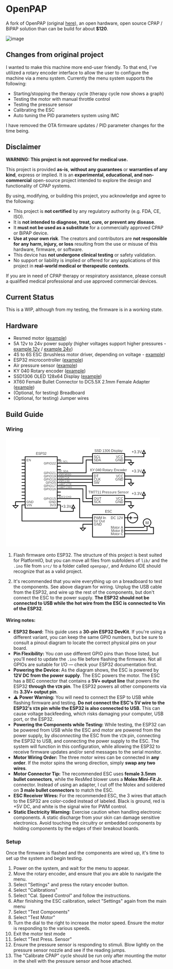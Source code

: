 # OpenPAP

A fork of OpenPAP (original [here](https://github.com/keredson/openpap)), an open hardware, open source CPAP / BiPAP solution than can be build for about **$120**.

![image](https://github.com/user-attachments/assets/87150fc5-7136-4654-b9ad-bc46e850a8fe)

## Changes from original project
I wanted to make this machine more end-user friendly. To that end, I've utilized a rotary encoder interface to allow the user to configure the machine via a menu system. Currently the menu system supports the following:
* Starting/stopping the therapy cycle (therapy cycle now shows a graph)
* Testing the motor with manual throttle control
* Testing the pressure sensor
* Calibrating the ESC
* Auto tuning the PID parameters system using IMC

I have removed the OTA firmware updates / PID parameter changes for the time being.

## Disclaimer

**WARNING: This project is not approved for medical use.**

This project is provided **as-is**, **without any guarantees** or **warranties of any kind**, express or implied. It is an **experimental, educational, and non-commercial** open-source project intended to explore the design and functionality of CPAP systems.

By using, modifying, or building this project, you acknowledge and agree to the following:

- This project is **not certified** by any regulatory authority (e.g. FDA, CE, ISO).
- It is **not intended to diagnose, treat, cure, or prevent any disease**.
- It **must not be used as a substitute** for a commercially approved CPAP or BiPAP device.
- **Use at your own risk**. The creators and contributors are **not responsible for any harm, injury, or loss** resulting from the use or misuse of this hardware, firmware, or software.
- This device has **not undergone clinical testing** or safety validation.
- No support or liability is implied or offered for any applications of this project in **real-world medical or therapeutic contexts**.

If you are in need of CPAP therapy or respiratory assistance, please consult a qualified medical professional and use approved commercial devices.

## Current Status

This is a WIP, although from my testing, the firmware is in a working state.

## Hardware
- Resmed motor ([example](https://www.amazon.com/gp/product/B0CHYMMM8G))
- 5A 12v to 24v power supply (higher voltages support higher pressures - [example 12v](https://www.amazon.com/gp/product/B08C594VNP) / [example 24v](https://www.amazon.com/ALITOVE-100-240V-Adapter-Converter-5-5x2-1mm/dp/B01GC6VS8I))
- 4S to 6S ESC (brushless motor driver, depending on voltage - [example](https://www.amazon.com/RC-Brushless-Electric-Controller-bullet/dp/B071GRSFBD))
- ESP32 microcontroller ([example](https://www.amazon.com/ESP-WROOM-32-Development-Microcontroller-Integrated-Compatible/dp/B08D5ZD528))
- Air pressure sensor ([example](https://www.amazon.com/gp/product/B09V5BDFF6))
- KY 040 Rotary encoder ([example](https://www.amazon.com/JTAREA-KY-040-Encoder-Encoders-Modules/dp/B0D2TTG858))
- SSD1306 OLED 128x64 Display ([example](https://www.amazon.com/Hosyond-Display-Self-Luminous-Compatible-Raspberry/dp/B09T6SJBV5))
- XT60 Female Bullet Connector to DC5.5X 2.1mm Female Adapter ([example](https://www.amazon.com/cablecc-5-5x2-1mm-Quadcopter-Multicopter-Aeromodelling/dp/B0DLT9P7JK))
- (Optional, for testing) Breadboard
- (Optional, for testing) Jumper wires

## Build Guide

### Wiring

![image](img/circuit.png)

1. Flash firmware onto ESP32. The structure of this project is best suited for PlatformIO, but you can move all files from subfolders of `lib/` and the `.ino` file from `src/` to a folder called `openpap/`, and Arduino IDE should recognize that as a valid project.

2. It's recommended that you wire everything up on a breadboard to test the components. See above diagram for wiring. Unplug the USB cable from the ESP32, and wire up the rest of the components, but don't connect the ESC to the power supply. **The ESP32 should not be connected to USB while the hot wire from the ESC is connected to Vin of the ESP32**.

#### Wiring notes:
- **ESP32 Board:** This guide uses a **30-pin ESP32 DevKit**. If you're using a different variant, you can keep the same GPIO numbers, but be sure to consult a pinout diagram to locate the correct physical pins on your board.
- **Pin Flexibility:** You *can* use different GPIO pins than those listed, but you’ll need to update the `.ino` file before flashing the firmware. Not all GPIOs are suitable for I/O — check your ESP32 documentation first.
- **Powering the Device:** As the diagram shows, the ESC is powered by **12V DC from the power supply**. The ESC powers the motor. The ESC has a BEC connector that contains a **5V+ output line** that powers the ESP32 **through the `VIN` pin**. The ESP32 powers all other components via its **3.3V+ output pin**.
- ⚠️ **Power Warning:** You will need to connect the ESP to USB while flashing firmware and testing. **Do not connect the ESC's 5V wire to the ESP32's `VIN` pin while the ESP32 is also connected to USB.** This can cause voltage backfeeding, which risks damaging your computer, USB port, or the ESP32.
- **Powering the Components while Testing:** While testing, the ESP32 can be powered from USB while the ESC and motor are powered from the power supply, by *disconnecting* the ESC from the `VIN` pin, connecting the ESP32 to USB, and connecting the power supply to the ESC. The system will function in this configuration, while allowing the ESP32 to receive firmware updates and/or send messages to the serial monitor.
- **Motor Wiring Order:** The three motor wires can be connected in **any order**. If the motor spins the wrong direction, simply **swap any two wires**.
- **Motor Connector Tip:** The recommended ESC uses **female 3.5mm bullet connectors**, while the ResMed blower uses a **Molex Mini-Fit Jr.** connector. Instead of using an adapter, I cut off the Molex and soldered on **3 male bullet connectors** to match the ESC.
- **ESC Receiver Wires:** For the recommended ESC, the 3 wires that attach to the ESP32 are color-coded instead of labeled. Black is ground, red is +5V DC, and white is the signal wire for PWM control.
- **Static Electricity Warning:** Exercise caution when handling electronic components. A static discharge from your skin can damage sensitive electronics. Avoid touching the circuitry or embedded components by holding components by the edges of their breakout boards.

### Setup

Once the firmware is flashed and the components are wired up, it's time to set up the system and begin testing.

1. Power on the system, and wait for the menu to appear.
1. Move the rotary encoder, and ensure that you are able to navigate the menu.
1. Select "Settings" and press the rotary encoder button.
1. Select "Calibrations"
1. Select "Cal. Speed Control" and follow the instructions.
1. After finishing the ESC calibration, select "Settings" again from the main menu
1. Select "Test Components"
1. Select "Test Motor" 
1. Turn the dial to the right to increase the motor speed. Ensure the motor is responding to the various speeds.
1. Exit the motor test mode
1. Select "Test Press. Sensor"
1. Ensure the pressure sensor is responding to stimuli. Blow lightly on the pressure sensor nozzle and see if the reading jumps.
1. The "Calibrate CPAP" cycle should be run only after mounting the motor in the shell with the pressure sensor and hose attached.
